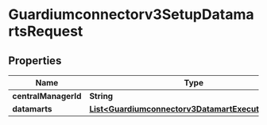 

# Guardiumconnectorv3SetupDatamartsRequest


## Properties

| Name | Type | Description | Notes |
|------------ | ------------- | ------------- | -------------|
|**centralManagerId** | **String** |  |  [optional] |
|**datamarts** | [**List&lt;Guardiumconnectorv3DatamartExecutionMode&gt;**](Guardiumconnectorv3DatamartExecutionMode.md) |  |  [optional] |



